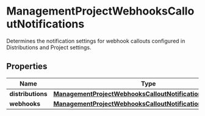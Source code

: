 

# ManagementProjectWebhooksCalloutNotifications

Determines the notification settings for webhook callouts configured in Distributions and Project settings.

## Properties

| Name | Type | Description |
|------------ | ------------- | ------------- |
|**distributions** | [**ManagementProjectWebhooksCalloutNotificationsDistributions**](ManagementProjectWebhooksCalloutNotificationsDistributions.md) |  |
|**webhooks** | [**ManagementProjectWebhooksCalloutNotificationsWebhooks**](ManagementProjectWebhooksCalloutNotificationsWebhooks.md) |  |



